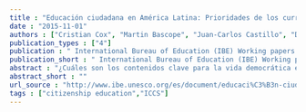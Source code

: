 ```yaml
---
title : "Educación ciudadana en América Latina: Prioridades de los currículos escolares"
date : "2015-11-01"
authors : ["Cristian Cox", "Martin Bascope", "Juan-Carlos Castillo", "Daniel Miranda", "Macarena Bonhomme"]
publication_types : ["4"]
publication : " International Bureau of Education (IBE) Working papers on Curriculum Issues (14). Geneva UNESCO"
publication_short : " International Bureau of Education (IBE) Working papers on Curriculum Issues (14). Geneva UNESCO"
abstract : "¿Cuáles son los contenidos clave para la vida democrática en los currículos de educación cívica y ciudadana en los países de América Latina? ¿Cuáles son las dimensiones y los valores más destacados? Este documento resume los resultados de un análisis comparativo de los currículos de educación cívica/ciudadana a nivel primario y secundario en seis países de la región que participaron en el Estudio Internacional de Educación Cívica y Ciudadana (ICCS-2009) realizado por la Asociación Internacional para la Evaluación del Rendimiento Educativo (IEA, por su sigla en inglés)."
abstract_short : ""
url_source : "http://www.ibe.unesco.org/es/document/educaci%C3%B3n-ciudadana-en-am%C3%A9rica-latina-prioridades-de-los-curr%C3%ADculos-escolares-documentos-de"
tags : ["citizenship education","ICCS"]
---
```

